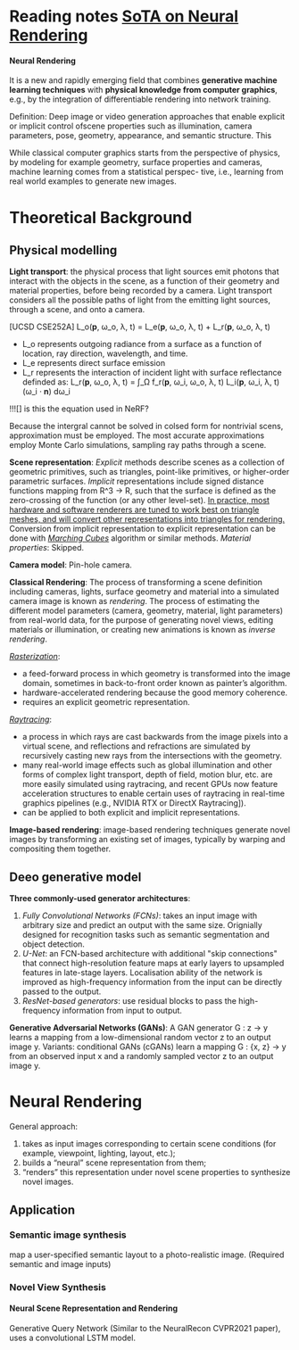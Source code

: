 # Reading notes [SoTA on Neural Rendering](https://arxiv.org/abs/2004.03805)

#### Neural Rendering
It is a new and rapidly emerging field that combines **generative machine learning techniques** with **physical knowledge from computer graphics**, e.g., by the integration of differentiable rendering into network training.

Definition: Deep image or video generation approaches that enable explicit or implicit control ofscene properties such as illumination, camera parameters, pose, geometry, appearance, and semantic structure.
This

While classical computer graphics starts from the perspective of physics, by modeling for example geometry, surface properties and cameras, 
machine learning comes from a statistical perspec- tive, i.e., learning from real world examples to generate new images.

# Theoretical Background

## Physical modelling

**Light transport**: the physical process that light sources emit photons that interact with the objects in the scene, as a function of their geometry and material properties, before being recorded by a camera.
Light transport considers all the possible paths of light from the emitting light sources, through a scene, and onto a camera.

[UCSD CSE252A]
L_o(**p**, ω_o, λ, t) = L_e(**p**, ω_o, λ, t) + L_r(**p**, ω_o, λ, t)
- L_o represents outgoing radiance from a surface as a function of location, ray direction, wavelength, and time. 
- L_e represents direct surface emission
- L_r represents the interaction of incident light with surface reflectance definded as:
L_r(**p**, ω_o, λ, t) = ∫_Ω f_r(**p**, ω_i, ω_o, λ, t) L_i(**p**, ω_i, λ, t) (ω_i · **n**) dω_i

!!![] is this the equation used in NeRF?

Because the intergral cannot be solved in colsed form for nontrivial scens, approximation must be employed. The most accurate approximations employ Monte Carlo simulations, sampling ray paths through a scene.

**Scene representation**:
*Explicit* methods describe scenes as a collection of geometric primitives, such as triangles, point-like primitives, or higher-order parametric surfaces.
*Implicit* representations include signed distance functions mapping from R^3 → R, such that the surface is defined as the zero-crossing of the function (or any other level-set).
<u>In practice, most hardware and software renderers are tuned to work best on triangle meshes, and will convert other representations into triangles for rendering.</u>
Conversion from implicit representation to explicit representation can be done with *<u>[Marching Cubes](./MarchingCubes.md)</u>* algorithm or similar methods.
*Material properties*: Skipped.

**Camera model**:
Pin-hole camera.

**Classical Rendering**:
The process of transforming a scene definition including cameras, lights, surface geometry and material into a simulated camera image is known as *rendering*.
The process of estimating the different model parameters (camera, geometry, material, light parameters) from real-world data, for the purpose of generating novel views, editing materials or illumination, or creating new animations is known as *inverse rendering*.

*[Rasterization](./Rasterization.md)*: 
- a feed-forward process in which geometry is transformed into the image domain, sometimes in back-to-front order known as painter’s algorithm.
- hardware-accelerated rendering because the good memory coherence.
- requires an explicit geometric representation.

*[Raytracing](./Raytracing.md)*: 
- a process in which rays are cast backwards from the image pixels into a virtual scene, and reflections and refractions are simulated by recursively casting new rays from the intersections with the geometry.
- many real-world image effects such as global illumination and other forms of complex light transport, depth of field, motion blur, etc. are more easily simulated using raytracing, and recent GPUs now feature acceleration structures to enable certain uses of raytracing in real-time graphics pipelines (e.g., NVIDIA RTX or DirectX Raytracing]).
- can be applied to both explicit and implicit representations.

**Image-based rendering**:
image-based rendering techniques generate novel images by transforming an existing set of images, typically by warping and compositing them together.

## Deeo generative model

**Three commonly-used generator architectures**:
1. *Fully Convolutional Networks (FCNs)*: takes an input image with arbitrary size and predict an output with the same size. Orignially designed for recognition tasks such as semantic segmentation and object detection.
1. *U-Net*: an FCN-based architecture with additional "skip connections" that connect high-resolution feature maps at early layers to upsampled features in late-stage layers. Localisation ability of the network is improved as high-frequency information from the input can be directly passed to the output.
1. *ResNet-based generators*: use residual blocks to pass the high-frequency information from input to output.

**Generative Adversarial Networks (GANs)**:
A GAN generator G : z → y learns a mapping from a low-dimensional random vector z to an output image y.
Variants: conditional GANs (cGANs) learn a mapping G : {x, z} → y from an observed input x and a randomly sampled vector z to an output image y.


# Neural Rendering
General approach:
1. takes as input images corresponding to certain scene conditions (for example, viewpoint, lighting, layout, etc.);
1. builds a “neural” scene representation from them; 
1. “renders” this representation under novel scene properties to synthesize novel images.

## Application
### Semantic image synthesis
map a user-specified semantic layout to a photo-realistic image. (Required semantic and image inputs)

### Novel View Synthesis 
#### Neural Scene Representation and Rendering
Generative Query Network (Similar to the NeuralRecon CVPR2021 paper), uses a convolutional LSTM model.